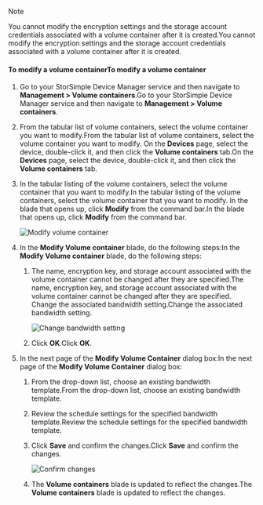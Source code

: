 <!--author=alkohli last changed: 07/05/2017-->

> [!NOTE] 
> <span data-ttu-id="8d279-101">You cannot modify the encryption settings and the storage account credentials associated with a volume container after it is created.</span><span class="sxs-lookup"><span data-stu-id="8d279-101">You cannot modify the encryption settings and the storage account credentials associated with a volume container after it is created.</span></span>

#### <a name="to-modify-a-volume-container"></a><span data-ttu-id="8d279-102">To modify a volume container</span><span class="sxs-lookup"><span data-stu-id="8d279-102">To modify a volume container</span></span>

1. <span data-ttu-id="8d279-103">Go to your StorSimple Device Manager service and then navigate to **Management > Volume containers**.</span><span class="sxs-lookup"><span data-stu-id="8d279-103">Go to your StorSimple Device Manager service and then navigate to **Management > Volume containers**.</span></span>

2. <span data-ttu-id="8d279-104">From the tabular list of volume containers, select the volume container you want to modify.</span><span class="sxs-lookup"><span data-stu-id="8d279-104">From the tabular list of volume containers, select the volume container you want to modify.</span></span> <span data-ttu-id="8d279-105">On the **Devices** page, select the device, double-click it, and then click the **Volume containers** tab.</span><span class="sxs-lookup"><span data-stu-id="8d279-105">On the **Devices** page, select the device, double-click it, and then click the **Volume containers** tab.</span></span>

2. <span data-ttu-id="8d279-106">In the tabular listing of the volume containers, select the volume container that you want to modify.</span><span class="sxs-lookup"><span data-stu-id="8d279-106">In the tabular listing of the volume containers, select the volume container that you want to modify.</span></span> <span data-ttu-id="8d279-107">In the blade that opens up, click **Modify** from the command bar.</span><span class="sxs-lookup"><span data-stu-id="8d279-107">In the blade that opens up, click **Modify** from the command bar.</span></span>

    ![Modify volume container](./media/storsimple-8000-modify-volume-container/modify-vol-container1.png)

3. <span data-ttu-id="8d279-109">In the **Modify Volume container** blade, do the following steps:</span><span class="sxs-lookup"><span data-stu-id="8d279-109">In the **Modify Volume container** blade, do the following steps:</span></span>
   
   1. <span data-ttu-id="8d279-110">The name, encryption key, and storage account associated with the volume container cannot be changed after they are specified.</span><span class="sxs-lookup"><span data-stu-id="8d279-110">The name, encryption key, and storage account associated with the volume container cannot be changed after they are specified.</span></span> <span data-ttu-id="8d279-111">Change the associated bandwidth setting.</span><span class="sxs-lookup"><span data-stu-id="8d279-111">Change the associated bandwidth setting.</span></span>
      
       ![Change bandwidth setting](./media/storsimple-8000-modify-volume-container/modify-vol-container2.png)

   2.  <span data-ttu-id="8d279-113">Click **OK**.</span><span class="sxs-lookup"><span data-stu-id="8d279-113">Click **OK**.</span></span>
4. <span data-ttu-id="8d279-114">In the next page of the **Modify Volume Container** dialog box:</span><span class="sxs-lookup"><span data-stu-id="8d279-114">In the next page of the **Modify Volume Container** dialog box:</span></span>
   
   1. <span data-ttu-id="8d279-115">From the drop-down list, choose an existing bandwidth template.</span><span class="sxs-lookup"><span data-stu-id="8d279-115">From the drop-down list, choose an existing bandwidth template.</span></span>
   2. <span data-ttu-id="8d279-116">Review the schedule settings for the specified bandwidth template.</span><span class="sxs-lookup"><span data-stu-id="8d279-116">Review the schedule settings for the specified bandwidth template.</span></span>
   3. <span data-ttu-id="8d279-117">Click **Save** and confirm the changes.</span><span class="sxs-lookup"><span data-stu-id="8d279-117">Click **Save** and confirm the changes.</span></span>
      
       ![Confirm changes](./media/storsimple-8000-modify-volume-container/modify-vol-container3.png)

   3. <span data-ttu-id="8d279-119">The **Volume containers** blade is updated to reflect the changes.</span><span class="sxs-lookup"><span data-stu-id="8d279-119">The **Volume containers** blade is updated to reflect the changes.</span></span>

